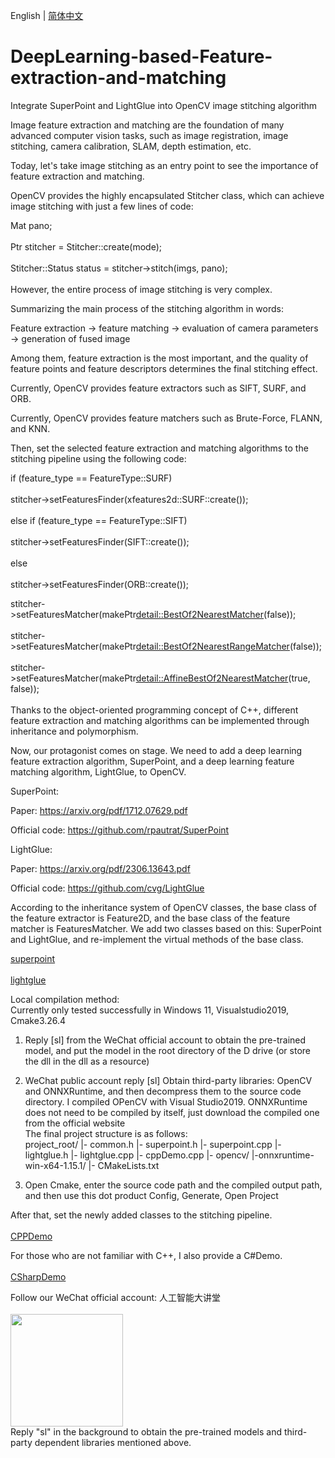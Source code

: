 English | [简体中文](README.md)
# DeepLearning-based-Feature-extraction-and-matching
Integrate SuperPoint and LightGlue into OpenCV image stitching algorithm<br />  

Image feature extraction and matching are the foundation of many advanced computer vision tasks, such as image registration, image stitching, camera calibration, SLAM, depth estimation, etc.<br />  

Today, let's take image stitching as an entry point to see the importance of feature extraction and matching.<br />  

OpenCV provides the highly encapsulated Stitcher class, which can achieve image stitching with just a few lines of code:<br />  

Mat pano;<br />  
Ptr stitcher = Stitcher::create(mode);<br />  
Stitcher::Status status = stitcher->stitch(imgs, pano);<br />  
However, the entire process of image stitching is very complex.<br />  

Summarizing the main process of the stitching algorithm in words:<br />  

Feature extraction → feature matching → evaluation of camera parameters → generation of fused image<br />  

Among them, feature extraction is the most important, and the quality of feature points and feature descriptors determines the final stitching effect.<br />  

Currently, OpenCV provides feature extractors such as SIFT, SURF, and ORB.<br />  

Currently, OpenCV provides feature matchers such as Brute-Force, FLANN, and KNN.<br />  

Then, set the selected feature extraction and matching algorithms to the stitching pipeline using the following code:<br />  

if (feature_type == FeatureType::SURF)<br />  
    stitcher->setFeaturesFinder(xfeatures2d::SURF::create());<br />  
else if (feature_type == FeatureType::SIFT)<br />  
    stitcher->setFeaturesFinder(SIFT::create());<br />  
else<br />  
    stitcher->setFeaturesFinder(ORB::create());<br />  

stitcher->setFeaturesMatcher(makePtr<detail::BestOf2NearestMatcher>(false));<br />  
stitcher->setFeaturesMatcher(makePtr<detail::BestOf2NearestRangeMatcher>(false));<br />  
stitcher->setFeaturesMatcher(makePtr<detail::AffineBestOf2NearestMatcher>(true, false));<br />  
Thanks to the object-oriented programming concept of C++, different feature extraction and matching algorithms can be implemented through inheritance and polymorphism.<br />  

Now, our protagonist comes on stage. We need to add a deep learning feature extraction algorithm, SuperPoint, and a deep learning feature matching algorithm, LightGlue, to OpenCV.<br />  

SuperPoint:<br />  

Paper: https://arxiv.org/pdf/1712.07629.pdf<br />  

Official code: https://github.com/rpautrat/SuperPoint<br />  

LightGlue:<br />  

Paper: https://arxiv.org/pdf/2306.13643.pdf<br />  

Official code: https://github.com/cvg/LightGlue<br />  

According to the inheritance system of OpenCV classes, the base class of the feature extractor is Feature2D, and the base class of the feature matcher is FeaturesMatcher. We add two classes based on this: SuperPoint and LightGlue, and re-implement the virtual methods of the base class.<br />  

[superpoint](superpoint.cpp)<br />  
[lightglue](lightglue.cpp)<br />  

Local compilation method:<br />
Currently only tested successfully in Windows 11, Visualstudio2019, Cmake3.26.4 <br />
1. Reply [sl] from the WeChat official account to obtain the pre-trained model, and put the model in the root directory of the D drive (or store the dll in the dll as a resource)
2. WeChat public account reply [sl] Obtain third-party libraries: OpenCV and ONNXRuntime, and then decompress them to the source code directory. I compiled OPenCV with Visual Studio2019. ONNXRuntime does not need to be compiled by itself, just download the compiled one from the official website<br />
The final project structure is as follows:<br />
project_root/
   |- common.h
   |- superpoint.h
   |- superpoint.cpp
   |- lightglue.h
   |- lightglue.cpp
   |- cppDemo.cpp
   |- opencv/
   |-onnxruntime-win-x64-1.15.1/
   |- CMakeLists.txt

3. Open Cmake, enter the source code path and the compiled output path, and then use this dot product Config, Generate, Open Project

After that, set the newly added classes to the stitching pipeline.<br />  
[CPPDemo](cppDemo.cpp)<br />  

For those who are not familiar with C++, I also provide a C#Demo.<br />  
[CSharpDemo](csharpDemo.cs)<br />  

Follow our WeChat official account: 人工智能大讲堂<br />  
<img width="180" src="https://user-images.githubusercontent.com/18625471/228743333-77abe467-2385-476d-86a2-e232c6482291.jpg"><br /> 
Reply "sl" in the background to obtain the pre-trained models and third-party dependent libraries mentioned above.<br /> 
